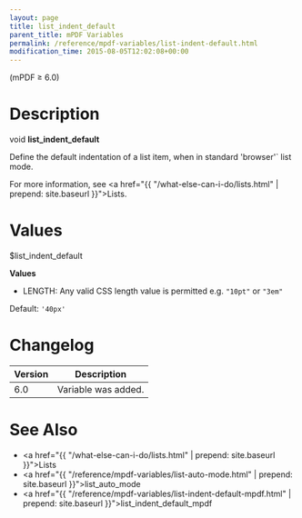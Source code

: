 ```yaml
---
layout: page
title: list_indent_default
parent_title: mPDF Variables
permalink: /reference/mpdf-variables/list-indent-default.html
modification_time: 2015-08-05T12:02:08+00:00
---
```


(mPDF &ge; 6.0)

# Description

void **list_indent_default**

Define the default indentation of a list item, when in standard  'browser'` list mode.

For more information, see <a href="{{ "/what-else-can-i-do/lists.html" | prepend: site.baseurl }}">Lists</a>.

# Values

<span class="parameter">$list_indent_default</span>

**Values**

* <span class="smallblock">LENGTH</span>: Any valid CSS length value is permitted e.g. `"10pt"` or `"3em"`

Default: `'40px'`

# Changelog

<table class="table">
<thead>
<tr>
  <th>Version</th>
  <th>Description</th>
</tr>
</thead>
<tbody>
<tr>
  <td>6.0</td>
  <td>Variable was added.</td>
</tr>
</tbody>
</table>

# See Also

* <a href="{{ "/what-else-can-i-do/lists.html" | prepend: site.baseurl }}">Lists </a>
* <a href="{{ "/reference/mpdf-variables/list-auto-mode.html" | prepend: site.baseurl }}">list_auto_mode</a>
* <a href="{{ "/reference/mpdf-variables/list-indent-default-mpdf.html" | prepend: site.baseurl }}">list_indent_default_mpdf</a>

